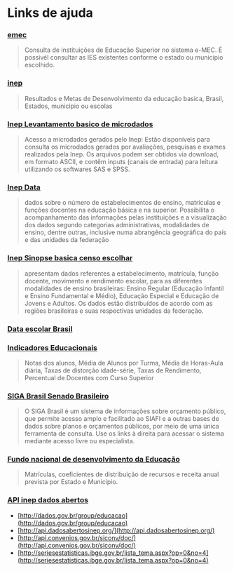 # Links de ajuda 

### [emec](http://emec.mec.gov.br/)
> Consulta de instituições de Educação Superior no sistema e-MEC. É possivél consultar as IES existentes conforme o estado ou municipio escolhido.

### [inep](http://sistemasideb.inep.gov.br/resultado/)
> Resultados e Metas de Desenvolvimento da educação basica, Brasil, Estados, municipio ou escolas

### [Inep Levantamento basico de microdados](http://portal.inep.gov.br/basica-levantamentos-microdados)
> Acesso a microdados gerados pelo Inep: Estão disponíveis para consulta os microdados gerados por avaliações, pesquisas e exames realizados pela Inep. Os arquivos podem ser obtidos via download, em formato ASCII, e contêm inputs (canais de entrada) para leitura utilizando os softwares SAS e SPSS.

### [Inep Data](http://portal.inep.gov.br/inepdata)
> dados sobre o número de estabelecimentos de ensino, matrículas e funções docentes na educação básica e na superior. Possibilita o acompanhamento das informações pelas instituições e a visualização dos dados segundo categorias administrativas, modalidades de ensino, dentre outras, inclusive numa abrangência geográfica do país e das unidades da federação

### [Inep Sinopse basica censo escolhar](http://portal.inep.gov.br/basica-censo-escolar-sinopse-sinopse)
> apresentam dados referentes a estabelecimento, matrícula, função docente, movimento e rendimento escolar, para as diferentes modalidades de ensino brasileiras: Ensino Regular (Educação Infantil e Ensino Fundamental e Médio), Educação Especial e Educação de Jovens e Adultos. Os dados estão distribuídos de acordo com as regiões brasileiras e suas respectivas unidades da federação.

### [Data escolar Brasil](http://www.dataescolabrasil.inep.gov.br/dataEscolaBrasil/home.seam)

### [Indicadores Educacionais](http://portal.inep.gov.br/indicadores-educacionais)
> Notas dos alunos, Média de Alunos por Turma, Média de Horas-Aula diária, Taxas de distorção idade-série, Taxas de Rendimento, Percentual de Docentes com Curso Superior 


### [SIGA Brasil **Senado Brasileiro**](http://www12.senado.gov.br/orcamento/sigabrasil)
> O SIGA Brasil é um sistema de informações sobre orçamento público, que permite acesso amplo e facilitado ao SIAFI e a outras bases de dados sobre planos e orçamentos públicos, por meio de uma única ferramenta de consulta. Use os links à direita para acessar o sistema mediante acesso livre ou especialista. 

### [Fundo nacional de desenvolvimento da Educação](http://www.fnde.gov.br/financiamento/fundeb/fundeb-dados-estatisticos)
> Matrículas, coeficientes de distribuição de recursos e receita anual prevista por Estado e Município.

### [API inep dados abertos](https://github.com/inepdadosabertos/api/)

- [http://dados.gov.br/group/educacao](http://dados.gov.br/group/educacao)
- [http://api.dadosabertosinep.org/](http://api.dadosabertosinep.org/)
- [http://api.convenios.gov.br/siconv/doc/](http://api.convenios.gov.br/siconv/doc/)
- [http://seriesestatisticas.ibge.gov.br/lista_tema.aspx?op=0&no=4](http://seriesestatisticas.ibge.gov.br/lista_tema.aspx?op=0&no=4)
